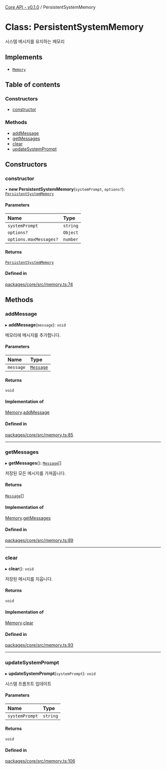 [Core API - v0.1.0](/robota/api-reference/core/) / PersistentSystemMemory

# Class: PersistentSystemMemory

시스템 메시지를 유지하는 메모리

## Implements

- [`Memory`](/robota/api-reference/core/interfaces/Memory)

## Table of contents

### Constructors

- [constructor](/robota/api-reference/core/classes/PersistentSystemMemory#constructor)

### Methods

- [addMessage](/robota/api-reference/core/classes/PersistentSystemMemory#addmessage)
- [getMessages](/robota/api-reference/core/classes/PersistentSystemMemory#getmessages)
- [clear](/robota/api-reference/core/classes/PersistentSystemMemory#clear)
- [updateSystemPrompt](/robota/api-reference/core/classes/PersistentSystemMemory#updatesystemprompt)

## Constructors

### <a id="constructor" name="constructor"></a> constructor

• **new PersistentSystemMemory**(`systemPrompt`, `options?`): [`PersistentSystemMemory`](/robota/api-reference/core/classes/PersistentSystemMemory)

#### Parameters

| Name | Type |
| :------ | :------ |
| `systemPrompt` | `string` |
| `options?` | `Object` |
| `options.maxMessages?` | `number` |

#### Returns

[`PersistentSystemMemory`](/robota/api-reference/core/classes/PersistentSystemMemory)

#### Defined in

[packages/core/src/memory.ts:74](https://github.com/robotaio/robota/blob/main/packages/core/src/memory.ts#L74)

## Methods

### <a id="addmessage" name="addmessage"></a> addMessage

▸ **addMessage**(`message`): `void`

메모리에 메시지를 추가합니다.

#### Parameters

| Name | Type |
| :------ | :------ |
| `message` | [`Message`](/robota/api-reference/core/interfaces/Message) |

#### Returns

`void`

#### Implementation of

[Memory](/robota/api-reference/core/interfaces/Memory).[addMessage](/robota/api-reference/core/interfaces/Memory#addmessage)

#### Defined in

[packages/core/src/memory.ts:85](https://github.com/robotaio/robota/blob/main/packages/core/src/memory.ts#L85)

___

### <a id="getmessages" name="getmessages"></a> getMessages

▸ **getMessages**(): [`Message`](/robota/api-reference/core/interfaces/Message)[]

저장된 모든 메시지를 가져옵니다.

#### Returns

[`Message`](/robota/api-reference/core/interfaces/Message)[]

#### Implementation of

[Memory](/robota/api-reference/core/interfaces/Memory).[getMessages](/robota/api-reference/core/interfaces/Memory#getmessages)

#### Defined in

[packages/core/src/memory.ts:89](https://github.com/robotaio/robota/blob/main/packages/core/src/memory.ts#L89)

___

### <a id="clear" name="clear"></a> clear

▸ **clear**(): `void`

저장된 메시지를 지웁니다.

#### Returns

`void`

#### Implementation of

[Memory](/robota/api-reference/core/interfaces/Memory).[clear](/robota/api-reference/core/interfaces/Memory#clear)

#### Defined in

[packages/core/src/memory.ts:93](https://github.com/robotaio/robota/blob/main/packages/core/src/memory.ts#L93)

___

### <a id="updatesystemprompt" name="updatesystemprompt"></a> updateSystemPrompt

▸ **updateSystemPrompt**(`systemPrompt`): `void`

시스템 프롬프트 업데이트

#### Parameters

| Name | Type |
| :------ | :------ |
| `systemPrompt` | `string` |

#### Returns

`void`

#### Defined in

[packages/core/src/memory.ts:106](https://github.com/robotaio/robota/blob/main/packages/core/src/memory.ts#L106)

